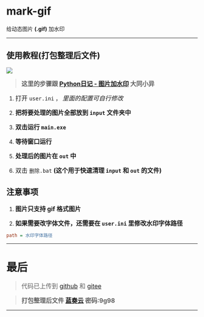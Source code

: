 # mark-gif
给动态图片 **(.gif)** 加水印

---
## 使用教程(打包整理后文件)

<img src="https://blog.c12th.cn/img/2024.6.25/03.webp" />

> <font size=3>**这里的步骤跟 [Python日记 - 图片加水印](https://blog.c12th.cn/archives/23.html#%E4%BD%BF%E7%94%A8%E6%95%99%E7%A8%8B-%E6%89%93%E5%8C%85%E6%95%B4%E7%90%86%E5%90%8E%E6%96%87%E4%BB%B6) 大同小异**</font>

1. <font size=3>打开 <code>user.ini</code></font> ， *<font size=3>里面的配置可自行修改</font>*

2. **<font size=3>把将要处理的图片全部放到 <code>input</code> 文件夹中</font>**

3. **<font size=3>双击运行 <code>main.exe</code></font>**

4. **<font size=3>等待窗口运行</font>**

5. **<font size=3>处理后的图片在 <code>out</code> 中</font>**

6. <font size=3>双击 <code>删除.bat</code></font>  **<font size=3>(这个用于快速清理 <code>input</code> 和 <code>out</code> 的文件)</font>**

## 注意事项

1. **<font size=3>图片只支持 gif 格式图片</font>**

2. **<font size=3>如果需要改字体文件，还需要在 <code>user.ini</code> 里修改水印字体路径</font>**
```ini
path = 水印字体路径
```

---

# 最后

> <font size=3>代码已上传到 [github](https://github.com/12thstan/mark-gif) 和 [gitee](https://gitee.com/c12th/mark-gif)</font>

> <font size=3>**打包整理后文件 [蓝奏云](https://www.lanzouw.com/iMLZD22tin7c) 密码:9g98**</font>

---
